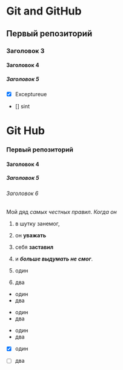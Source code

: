 # Git and GitHub
## Первый репозиторий
### Заголовок 3
#### Заголовок 4
##### Заголовок 5

-[x] Exceptureue
- [] sint

# Git Hub
### Первый репозиторий
#### Заголовок 4
##### Заголовок 5
###### Заголовок 6

Мой дяд *самых честных правил*.
_Когда он_ 
1. в шутку занемог, 
2. он **уважать** 
3. себя __заставил__ 
4. и ***больше выдумать не смог***.


1. один
2. два


* один
* два


- один
- два


+ один
+ два


-[x] один
- [ ] два




